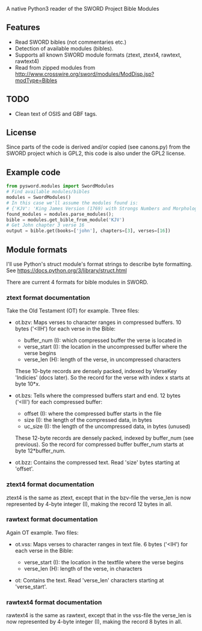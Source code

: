A native Python3 reader of the SWORD Project Bible Modules

## Features
* Read SWORD bibles (not commentaries etc.)
* Detection of available modules (bibles).
* Supports all known SWORD module formats (ztext, ztext4, rawtext, rawtext4)
* Read from zipped modules from http://www.crosswire.org/sword/modules/ModDisp.jsp?modType=Bibles

## TODO
* Clean text of OSIS and GBF tags.

## License
Since parts of the code is derived and/or copied (see canons.py) from the SWORD project
which is GPL2, this code is also under the GPL2 license.

## Example code
```python
from pysword.modules import SwordModules
# Find available modules/bibles
modules = SwordModules()
# In this case we'll assume the modules found is:
# {'KJV': 'King James Version (1769) with Strongs Numbers and Morphology'}
found_modules = modules.parse_modules();
bible = modules.get_bible_from_module('KJV')
# Get John chapter 3 verse 16
output = bible.get(books=['john'], chapters=[3], verses=[16])
```

## Module formats
I'll use Python's struct module's format strings to describe byte formatting.
See https://docs.python.org/3/library/struct.html

There are current 4 formats for bible modules in SWORD.

### ztext format documentation
Take the Old Testament (OT) for example. Three files:

- ot.bzv: Maps verses to character ranges in compressed buffers.
  10 bytes ('<IIH') for each verse in the Bible:
    - buffer_num (I): which compressed buffer the verse is located in
    - verse_start (I): the location in the uncompressed buffer where the verse begins
    - verse_len (H): length of the verse, in uncompressed characters

  These 10-byte records are densely packed, indexed by VerseKey 'Indicies' (docs later).
  So the record for the verse with index x starts at byte 10*x.

- ot.bzs: Tells where the compressed buffers start and end.
   12 bytes ('<III') for each compressed buffer:
     - offset (I): where the compressed buffer starts in the file
     - size (I): the length of the compressed data, in bytes
     - uc_size (I): the length of the uncompressed data, in bytes (unused)

   These 12-byte records are densely packed, indexed by buffer_num (see previous).
   So the record for compressed buffer buffer_num starts at byte 12*buffer_num.

- ot.bzz: Contains the compressed text. Read 'size' bytes starting at 'offset'.

### ztext4 format documentation
ztext4 is the same as ztext, except that in the bzv-file the verse_len is now
represented by 4-byte integer (I), making the record 12 bytes in all.

### rawtext format documentation
Again OT example. Two files:

- ot.vss: Maps verses to character ranges in text file.
  6 bytes ('<IH') for each verse in the Bible:
    - verse_start (I): the location in the textfile where the verse begins
    - verse_len (H): length of the verse, in characters

- ot: Contains the text. Read 'verse_len' characters starting at 'verse_start'.

### rawtext4 format documentation
rawtext4 is the same as rawtext, except that in the vss-file the verse_len is now
represented by 4-byte integer (I), making the record 8 bytes in all.
